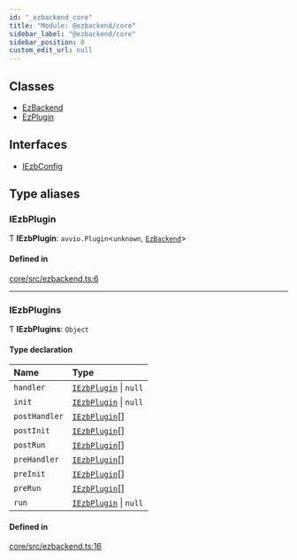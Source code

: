 ```yaml
---
id: "_ezbackend_core"
title: "Module: @ezbackend/core"
sidebar_label: "@ezbackend/core"
sidebar_position: 0
custom_edit_url: null
---
```


## Classes

- [EzBackend](../classes/_ezbackend_core.EzBackend)
- [EzPlugin](../classes/_ezbackend_core.EzPlugin)

## Interfaces

- [IEzbConfig](../interfaces/_ezbackend_core.IEzbConfig)

## Type aliases

### IEzbPlugin

Ƭ **IEzbPlugin**: `avvio.Plugin`<`unknown`, [`EzBackend`](../classes/_ezbackend_core.EzBackend)\>

#### Defined in

[core/src/ezbackend.ts:6](https://github.com/kapydev/ezbackend/blob/d8ca14a/packages/core/src/ezbackend.ts#L6)

___

### IEzbPlugins

Ƭ **IEzbPlugins**: `Object`

#### Type declaration

| Name | Type |
| :------ | :------ |
| `handler` | [`IEzbPlugin`](_ezbackend_core#iezbplugin) \| ``null`` |
| `init` | [`IEzbPlugin`](_ezbackend_core#iezbplugin) \| ``null`` |
| `postHandler` | [`IEzbPlugin`](_ezbackend_core#iezbplugin)[] |
| `postInit` | [`IEzbPlugin`](_ezbackend_core#iezbplugin)[] |
| `postRun` | [`IEzbPlugin`](_ezbackend_core#iezbplugin)[] |
| `preHandler` | [`IEzbPlugin`](_ezbackend_core#iezbplugin)[] |
| `preInit` | [`IEzbPlugin`](_ezbackend_core#iezbplugin)[] |
| `preRun` | [`IEzbPlugin`](_ezbackend_core#iezbplugin)[] |
| `run` | [`IEzbPlugin`](_ezbackend_core#iezbplugin) \| ``null`` |

#### Defined in

[core/src/ezbackend.ts:16](https://github.com/kapydev/ezbackend/blob/d8ca14a/packages/core/src/ezbackend.ts#L16)
